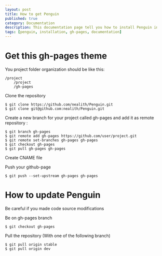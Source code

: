 ```yaml
---
layout: post
title: How to get Penguin
published: true
category: Documentation
description: This documentation page tell you how to install Penguin in your github project.
tags: [penguin, installation, gh-pages, documentation]
---
```


# Get this gh-pages theme

You project folder organization should be like this:

    /project
        /project
        /gh-pages

Clone the repository

    $ git clone https://github.com/nealith/Penguin.git
    $ git clone git@github.com:nealith/Penguin.git

Create a new branch for your project called gh-pages and add it as remote repository :

    $ git branch gh-pages
    $ git remote add gh-pages https://github.com/user/project.git
    $ git remote set-branches gh-pages gh-pages
    $ git checkout gh-pages
    $ git pull gh-pages gh-pages

Create CNAME file

Push your github-page

    $ git push --set-upstream gh-pages gh-pages

# How to update Penguin

Be careful if you made code source modifications

Be on gh-pages branch

    $ git checkout gh-pages

Pull the repository (With one of the following branch)

    $ git pull origin stable
    $ git pull origin dev

